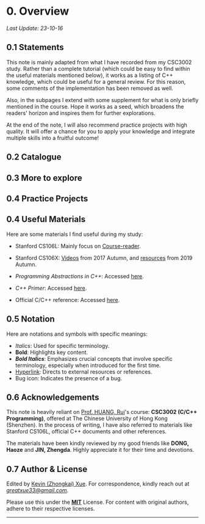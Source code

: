 # 0. Overview

*Last Update: 23-10-16*

## 0.1 Statements

This note is mainly adapted from what I have recorded from my CSC3002 study. Rather than a complete tutorial (which could be easy to find within the useful materials mentioned below), it works as a listing of C++ knowledge, which could be useful for a general review. For this reason, some comments of the implementation has been removed as well.

Also, in the subpages I extend with some supplement for what is only briefly mentioned in the course. Hope it works as a seed, which broadens the readers' horizon and inspires them for further explorations. 

At the end of the note, I will also recommend practice projects with high quality. It will offer a chance for you to apply your knowledge and integrate multiple skills into a fruitful outcome!

## 0.2 Catalogue 



## 0.3 More to explore



## 0.4 Practice Projects



## 0.4 Useful Materials

Here are some materials I find useful during my study:

* Stanford CS106L: Mainly focus on [Course-reader](https://web.stanford.edu/class/cs106l/full_course_reader.pdf).

* Stanford CS106X:  [Videos](https://www.youtube.com/watch?v=pOyyGQU_ErA&list=PLoCMsyE1cvdVmbGH6Jp-9twXPbi5J_IBT&index=1) from 2017 Autumn, and [resources](https://web.stanford.edu/class/cs106x/index.html) from 2019 Autumn.

* *Programming Abstractions in C++*: Accessed [here](https://web.stanford.edu/class/cs106x/res/reader/CS106BX-Reader.pdf).

* *C++ Primer*: Accessed [here](https://zhjwpku.com/assets/pdf/books/C++.Primer.5th.Edition_2013.pdf).

* Official C/C++ reference: Accessed [here](https://en.cppreference.com/w/).

## 0.5 Notation

Here are notations and symbols with specific meanings:

+ *Italics*: Used for specific terminology.
+ **Bold**: Highlights key content.
+ ***Bold Italics***: Emphasizes crucial concepts that involve specific terminology, especially when introduced for the first time.
+ [Hyperlink](https://cplusplus.com/): Directs to external resources or references.
+ Bug icon: Indicates the presence of a bug.

## 0.6 Acknowledgements

This note is heavily reliant on [Prof. HUANG, Rui](https://sse.cuhk.edu.cn/en/faculty/huangrui)'s course: **CSC3002 (C/C++ Programming)**, offered at The Chinese University of Hong Kong (Shenzhen). In the process of writing, I have also referred to materials like Stanford CS106L, official C++ documents and other references.

The materials have been kindly reviewed by my good friends like **DONG, Haoze** and **JIN, Zhengda**. Highly appreciate it for their time and devotions.

## 0.7 Author & License

Edited by [Kevin (Zhongkai) Xue](https://greatxue.cn/). For correspondence, kindly reach out at [*greatxue33@gmail.com*](mailto:greatxue33@gmail.com).

Please use this under the [**MIT**](https://opensource.org/license/mit/) License. For content with original authors, adhere to their respective licenses.

---

